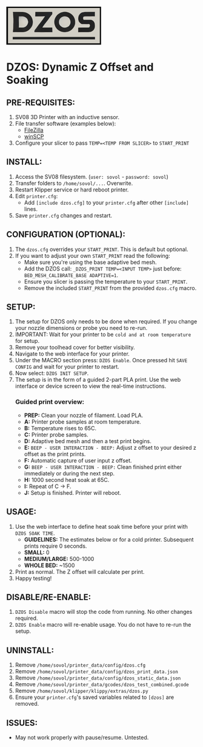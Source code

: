 
![LOGO](./images/dzos_logo.png)

# DZOS: Dynamic Z Offset and Soaking

## PRE-REQUISITES:
1. SV08 3D Printer with an inductive sensor.
2. File transfer software (examples below):
    - [FileZilla](https://filezilla-project.org/)
    - [winSCP](https://winscp.net/)
3. Configure your slicer to pass `TEMP=<TEMP FROM SLICER>` to `START_PRINT`

## INSTALL:
1. Access the SV08 filesystem. (`user: sovol` - `password: sovol`)
2. Transfer folders to `/home/sovol/...`. Overwrite.
3. Restart Klipper service or hard reboot printer.
4. Edit `printer.cfg`:
    - Add `[include dzos.cfg]` to your `printer.cfg` after other `[include]` lines.
5. Save `printer.cfg` changes and restart.

## CONFIGURATION (OPTIONAL):
1. The `dzos.cfg` overrides your `START_PRINT`. This is default but optional.
2. If you want to adjust your own `START_PRINT` read the following: 
    - Make sure you're using the base adaptive bed mesh.
    - Add the DZOS call: `_DZOS_PRINT TEMP=<INPUT TEMP>` just before: `BED_MESH_CALIBRATE_BASE ADAPTIVE=1`. 
    - Ensure you slicer is passing the temperature to your `START_PRINT`.
    - Remove the included `START_PRINT` from the provided `dzos.cfg` macro.

## SETUP:
1. The setup for DZOS only needs to be done when required. If you change your nozzle dimensions or probe you need to re-run.
2. IMPORTANT: Wait for your printer to be `cold and at room temperature` for setup.
3. Remove your toolhead cover for better visibility.
4. Navigate to the web interface for your printer.
5. Under the MACRO section press: `DZOS Enable`. Once pressed hit `SAVE CONFIG` and wait for your printer to restart.
6. Now select: `DZOS INIT SETUP`.
7. The setup is in the form of a guided 2-part PLA print. Use the web interface or device screen to view the real-time instructions.
    ### Guided print overview:
    - **PREP:** Clean your nozzle of filament. Load PLA.
    - **A:** Printer probe samples at room temperature.
    - **B:** Temperature rises to 65C.
    - **C:** Printer probe samples.
    - **D:** Adaptive bed mesh and then a test print begins.
    - **E:** `BEEP - USER INTERACTION - BEEP:` Adjust z offset to your desired z offset as the print prints.
    - **F:** Automatic capture of user input z offset.
    - **G:** `BEEP - USER INTERACTION - BEEP:` Clean finished print either immediately or during the next step.
    - **H:** 1000 second heat soak at 65C.
    - **I:** Repeat of C -> F.
    - **J:** Setup is finished. Printer will reboot.

## USAGE:
1. Use the web interface to define heat soak time before your print with `DZOS SOAK TIME`.
    - **GUIDELINES:** The estimates below or for a cold printer. Subsequent prints require 0 seconds.
    - **SMALL:**  0
    - **MEDIUM/LARGE:** 500-1000
    - **WHOLE BED:** ~1500
2. Print as normal. The Z offset will calculate per print.
3. Happy testing!

## DISABLE/RE-ENABLE:
1. `DZOS Disable` macro will stop the code from running. No other changes required.
2. `DZOS Enable` macro will re-enable usage. You do not have to re-run the setup.

## UNINSTALL:
1. Remove `/home/sovol/printer_data/config/dzos.cfg`
2. Remove `/home/sovol/printer_data/config/dzos_print_data.json`
3. Remove `/home/sovol/printer_data/config/dzos_static_data.json`
4. Remove `/home/sovol/printer_data/gcodes/dzos_test_combined.gcode`
5. Remove `/home/sovol/klipper/klippy/extras/dzos.py`
6. Ensure your `printer.cfg`'s saved variables related to `[dzos]` are removed.

## ISSUES:
- May not work properly with pause/resume. Untested.